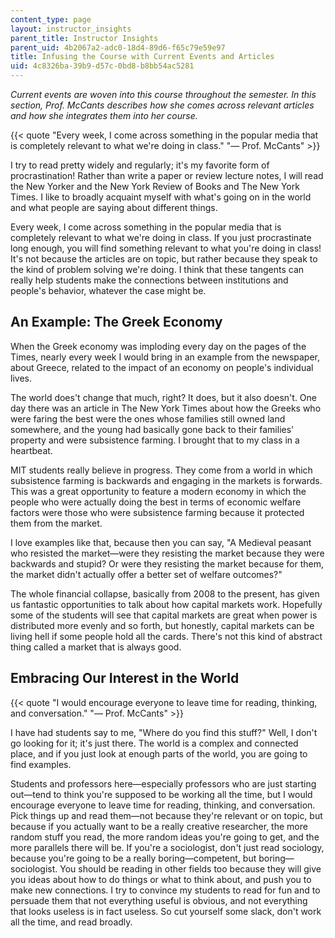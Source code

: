 ```yaml
---
content_type: page
layout: instructor_insights
parent_title: Instructor Insights
parent_uid: 4b2067a2-adc0-18d4-89d6-f65c79e59e97
title: Infusing the Course with Current Events and Articles
uid: 4c8326ba-39b9-d57c-0bd8-b8bb54ac5281
---
```


_Current events are woven into this course throughout the semester. In this section, Prof. McCants describes how she comes across relevant articles and how she integrates them into her course._

{{< quote "Every week, I come across something in the popular media that is completely relevant to what we're doing in class." "— Prof. McCants" >}}

I try to read pretty widely and regularly; it's my favorite form of procrastination! Rather than write a paper or review lecture notes, I will read the New Yorker and the New York Review of Books and The New York Times. I like to broadly acquaint myself with what's going on in the world and what people are saying about different things.

Every week, I come across something in the popular media that is completely relevant to what we're doing in class. If you just procrastinate long enough, you will find something relevant to what you're doing in class! It's not because the articles are on topic, but rather because they speak to the kind of problem solving we're doing. I think that these tangents can really help students make the connections between institutions and people's behavior, whatever the case might be.

An Example: The Greek Economy
-----------------------------

When the Greek economy was imploding every day on the pages of the Times, nearly every week I would bring in an example from the newspaper, about Greece, related to the impact of an economy on people's individual lives.

The world does't change that much, right? It does, but it also doesn't. One day there was an article in The New York Times about how the Greeks who were faring the best were the ones whose families still owned land somewhere, and the young had basically gone back to their families' property and were subsistence farming. I brought that to my class in a heartbeat.

MIT students really believe in progress. They come from a world in which subsistence farming is backwards and engaging in the markets is forwards. This was a great opportunity to feature a modern economy in which the people who were actually doing the best in terms of economic welfare factors were those who were subsistence farming because it protected them from the market.

I love examples like that, because then you can say, "A Medieval peasant who resisted the market—were they resisting the market because they were backwards and stupid? Or were they resisting the market because for them, the market didn't actually offer a better set of welfare outcomes?"

The whole financial collapse, basically from 2008 to the present, has given us fantastic opportunities to talk about how capital markets work. Hopefully some of the students will see that capital markets are great when power is distributed more evenly and so forth, but honestly, capital markets can be living hell if some people hold all the cards. There's not this kind of abstract thing called a market that is always good.

Embracing Our Interest in the World
-----------------------------------

{{< quote "I would encourage everyone to leave time for reading, thinking, and conversation." "— Prof. McCants" >}}

I have had students say to me, "Where do you find this stuff?" Well, I don't go looking for it; it's just there. The world is a complex and connected place, and if you just look at enough parts of the world, you are going to find examples.

Students and professors here—especially professors who are just starting out—tend to think you're supposed to be working all the time, but I would encourage everyone to leave time for reading, thinking, and conversation. Pick things up and read them—not because they're relevant or on topic, but because if you actually want to be a really creative researcher, the more random stuff you read, the more random ideas you're going to get, and the more parallels there will be. If you're a sociologist, don't just read sociology, because you're going to be a really boring—competent, but boring—sociologist. You should be reading in other fields too because they will give you ideas about how to do things or what to think about, and push you to make new connections. I try to convince my students to read for fun and to persuade them that not everything useful is obvious, and not everything that looks useless is in fact useless. So cut yourself some slack, don't work all the time, and read broadly.